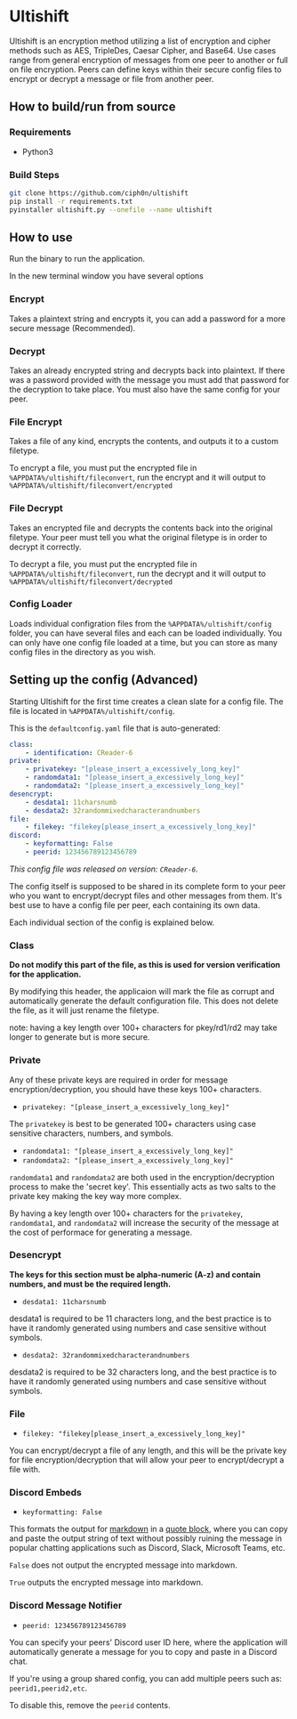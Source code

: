 # Ultishift

Ultishift is an encryption method utilizing a list of encryption and cipher methods such as AES, TripleDes, Caesar Cipher, and Base64. Use cases range from general encryption of messages from one peer to another or full on file encryption. Peers can define keys within their secure config files to encrypt or decrypt a message or file from another peer.

## How to build/run from source

### Requirements

* Python3

### Build Steps
```bash
git clone https://github.com/ciph0n/ultishift
pip install -r requirements.txt
pyinstaller ultishift.py --onefile --name ultishift
```
## How to use

Run the binary to run the application.

In the new terminal window you have several options

### Encrypt

Takes a plaintext string and encrypts it, you can add a password for a more secure message (Recommended).

### Decrypt

Takes an already encrypted string and decrypts back into plaintext. If there was a password provided with the message you must add that password for the decryption to take place. You must also have the same config for your peer.

### File Encrypt

Takes a file of any kind, encrypts the contents, and outputs it to a custom filetype.

To encrypt a file, you must put the encrypted file in `%APPDATA%/ultishift/fileconvert`, run the encrypt and it will output to `%APPDATA%/ultishift/fileconvert/encrypted`

### File Decrypt

Takes an encrypted file and decrypts the contents back into the original filetype. Your peer must tell you what the original filetype is in order to decrypt it correctly.

To decrypt a file, you must put the encrypted file in `%APPDATA%/ultishift/fileconvert`, run the decrypt and it will output to `%APPDATA%/ultishift/fileconvert/decrypted`

### Config Loader

Loads individual configration files from the `%APPDATA%/ultishift/config` folder, you can have several files and each can be loaded individually. You can only have one config file loaded at a time, but you can store as many config files in the directory as you wish.

## Setting up the config (Advanced)

Starting Ultishift for the first time creates a clean slate for a config file. The file is located in `%APPDATA%/ultishift/config`.

This is the `defaultconfig.yaml` file that is auto-generated:

```yaml
class:
    - identification: CReader-6
private:
    - privatekey: "[please_insert_a_excessively_long_key]"
    - randomdata1: "[please_insert_a_excessively_long_key]"
    - randomdata2: "[please_insert_a_excessively_long_key]"
desencrypt:
    - desdata1: 11charsnumb
    - desdata2: 32randommixedcharacterandnumbers
file:
    - filekey: "filekey[please_insert_a_excessively_long_key]"
discord:
    - keyformatting: False
    - peerid: 123456789123456789
```

*This config file was released on version: `CReader-6`.*

The config itself is supposed to be shared in its complete form to your peer who you want to encrypt/decrypt files and other messages from them. It's best use to have a config file per peer, each containing its own data.

Each individual section of the config is explained below.

### Class

**Do not modify this part of the file, as this is used for version verification for the application.**

By modifying this header, the applicaion will mark the file as corrupt and automatically generate the default configuration file. This does not delete the file, as it will just rename the filetype.

note: having a key length over 100+ characters for pkey/rd1/rd2 may take longer to generate but is more secure.

### Private

Any of these private keys are required in order for message encryption/decryption, you should have these keys 100+ characters.

* `privatekey: "[please_insert_a_excessively_long_key]"`

The `privatekey` is best to be generated 100+ characters using case sensitive characters, numbers, and symbols.

* `randomdata1: "[please_insert_a_excessively_long_key]"`
* `randomdata2: "[please_insert_a_excessively_long_key]"`

`randomdata1` and `randomdata2` are both used in the encryption/decryption process to make the 'secret key'. This essentially acts as two salts to the private key making the key way more complex.

By having a key length over 100+ characters for the `privatekey`, `randomdata1`, and `randomdata2` will increase the security of the message at the cost of performace for generating a message.

### Desencrypt

**The keys for this section must be alpha-numeric (A-z) and contain numbers, and must be the required length.**

* `desdata1: 11charsnumb`

desdata1 is required to be 11 characters long, and the best practice is to have it randomly generated using numbers and case sensitive without symbols.

* `desdata2: 32randommixedcharacterandnumbers`

desdata2 is required to be 32 characters long, and the best practice is to have it randomly generated using numbers and case sensitive without symbols.

### File

* `filekey: "filekey[please_insert_a_excessively_long_key]"`

You can encrypt/decrypt a file of any length, and this will be the private key for file encryption/decryption that will allow your peer to encrypt/decrypt a file with. 

### Discord Embeds

* `keyformatting: False`

This formats the output for [markdown](https://guides.github.com/features/mastering-markdown/#what) in a [quote block](https://docs.github.com/en/free-pro-team@latest/github/writing-on-github/basic-writing-and-formatting-syntax#quoting-code), where you can copy and paste the output string of text without possibly ruining the message in popular chatting applications such as Discord, Slack, Microsoft Teams, etc.

`False` does not output the encrypted message into markdown.

`True` outputs the encrypted message into markdown.

### Discord Message Notifier

* `peerid: 123456789123456789`

You can specify your peers' Discord user ID here, where the application will automatically generate a message for you to copy and paste in a Discord chat.

If you're using a group shared config, you can add multiple peers such as: `peerid1,peerid2,etc`.

To disable this, remove the `peerid` contents.
